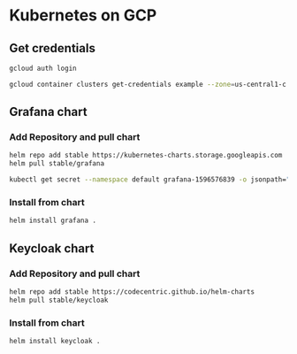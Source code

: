 # Kubernetes on GCP

## Get credentials

```bash
gcloud auth login

gcloud container clusters get-credentials example --zone=us-central1-c
``` 

## Grafana chart

### Add Repository and pull chart
```bash
helm repo add stable https://kubernetes-charts.storage.googleapis.com
helm pull stable/grafana

kubectl get secret --namespace default grafana-1596576839 -o jsonpath="{.data.admin-password}"
```

### Install from chart
```bash
helm install grafana .
```

## Keycloak chart

### Add Repository and pull chart
```bash
helm repo add stable https://codecentric.github.io/helm-charts
helm pull stable/keycloak
```

### Install from chart
```bash
helm install keycloak .
```